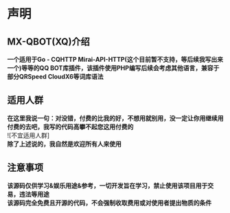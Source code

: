 # 声明

## MX-QBOT(XQ)介绍
**一个适用于Go - CQHTTP Mirai-API-HTTP(这个目前暂不支持，等后续我写出来一个)等等的QQ BOT库插件，该插件使用PHP编写后续会考虑其他语言，兼容于部分QRSpeed CloudX6等词库语法**

## 适用人群
**在这里我说一句：对没错，付费的比我的好，不想用就别用，没一定让你用继续用付费的去吧，我写的代码高攀不起您这用付费的**  
![不宜适用人群]  
**除了上述说的，我自然是欢迎所有人来使用**

## 注意事项
**该源码仅供学习&娱乐用途&参考，一切开发旨在学习，禁止使用该项目用于交易，违法等用途**  
**该源码完全免费且开源的代码，不会强制收取费用或对使用者提出物质的条件**
